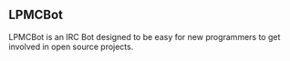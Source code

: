 LPMCBot
-------

LPMCBot is an IRC Bot designed to be easy for new programmers to get
involved in open source projects.
